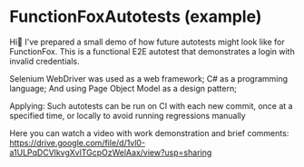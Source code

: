 # FunctionFoxAutotests (example)

Hi👋 
I've prepared a small demo of how future autotests might look like for FunctionFox.
This is a functional E2E autotest that demonstrates a login with invalid credentials.

Selenium WebDriver was used as a web framework; 
C# as a programming language;
And using Page Object Model as a design pattern;

Applying:
Such autotests can be run on CI with each new commit, once at a specified time, or locally to avoid running regressions manually

Here you can watch a video with work demonstration and brief comments: https://drive.google.com/file/d/1vl0-a1ULPqDCVlkvgXvlTGcpOzWelAax/view?usp=sharing
